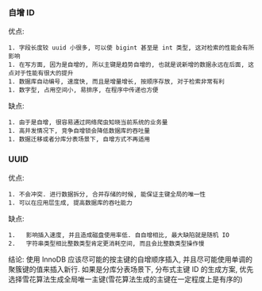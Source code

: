### 自增 ID

优点:

	1. 字段长度较 uuid 小很多, 可以使 bigint 甚至是 int 类型, 这对检索的性能会有所影响
	1. 在写方面, 因为是自增的, 所以主键是趋势自增的, 也就是说新增的数据永远在后面, 这点对于性能有很大的提升
	1. 数据库自动编号, 速度快, 而且是增量增长, 按顺序存放, 对于检索非常有利
	1. 数字型, 占用空间小, 易排序, 在程序中传递也方便

缺点:

	1. 由于是自增, 很容易通过网络爬虫知晓当前系统的业务量
	1. 高并发情况下, 竞争自增锁会降低数据库的吞吐量
	1. 数据迁移或者分库分表场景下, 自增方式不再适用



### UUID

优点:

	1. 不会冲突. 进行数据拆分, 合并存储的时候, 能保证主键全局的唯一性
	1. 可以在应用层生成, 提高数据库的吞吐能力

缺点:

	1.   影响插入速度, 并且造成磁盘使用率低. 自自增相比, 最大缺陷就是随机 IO
	2.   字符串类型相比整数类型肯定更消耗空间, 而且会比整数类型操作慢



结论: 使用 InnoDB 应该尽可能的按主键的自增顺序插入, 并且尽可能使用单调的聚簇键的值来插入新行. 如果是分库分表场景下, 分布式主键 ID 的生成方案, 优先选择雪花算法生成全局唯一主键(雪花算法生成的主键在一定程度上是有序的)